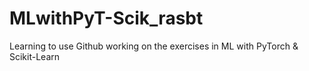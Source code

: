 # MLwithPyT-Scik_rasbt
Learning to use Github working on the exercises in ML with PyTorch &amp; Scikit-Learn
